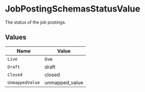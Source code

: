 # JobPostingSchemasStatusValue

The status of the job postings.


## Values

| Name            | Value           |
| --------------- | --------------- |
| `Live`          | live            |
| `Draft`         | draft           |
| `Closed`        | closed          |
| `UnmappedValue` | unmapped_value  |